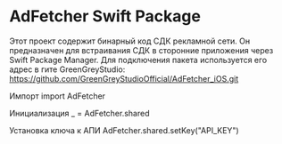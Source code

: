 # AdFetcher Swift Package

Этот проект содержит бинарный код СДК рекламной сети.
Он предназначен для встраивания СДК в сторонние приложения через Swift Package Manager.
Для подключения пакета используется его адрес в гите GreenGreyStudio:
https://github.com/GreenGreyStudioOfficial/AdFetcher_iOS.git

Импорт 
import AdFetcher

Инициализация 
_ = AdFetcher.shared

Установка ключа к АПИ
AdFetcher.shared.setKey("API_KEY")
